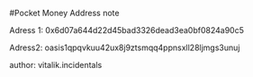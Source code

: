#Pocket Money Address note

Adress 1:
0x6d07a644d22d45bad3326dead3ea0bf0824a90c5

Adress2:
oasis1qpqvkuu42ux8j9ztsmqq4ppnsxll28ljmgs3unuj

author: vitalik.incidentals
